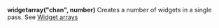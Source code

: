 <a name="widgetarray"></a>
**widgetarray("chan", number)** Creates a number of widgets in a single pass. See [Widget arrays](./widget_arrays.md)
